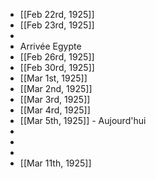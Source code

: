- [[Feb 22rd, 1925]]
- [[Feb 23rd, 1925]]
-
- Arrivée Egypte
- [[Feb 26rd, 1925]]
- [[Feb 30rd, 1925]]
- [[Mar 1st, 1925]]
- [[Mar 2nd, 1925]]
- [[Mar 3rd, 1925]]
- [[Mar 4rd, 1925]]
- [[Mar 5th, 1925]] - Aujourd'hui
-
-
-
- [[Mar 11th, 1925]]